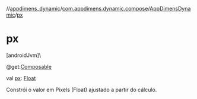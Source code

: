 //[appdimens_dynamic](../../../index.md)/[com.appdimens.dynamic.compose](../index.md)/[AppDimensDynamic](index.md)/[px](px.md)

# px

[androidJvm]\

@get:[Composable](https://developer.android.com/reference/kotlin/androidx/compose/runtime/Composable.html)

val [px](px.md): [Float](https://kotlinlang.org/api/core/kotlin-stdlib/kotlin/-float/index.html)

Constrói o valor em Pixels (Float) ajustado a partir do cálculo.